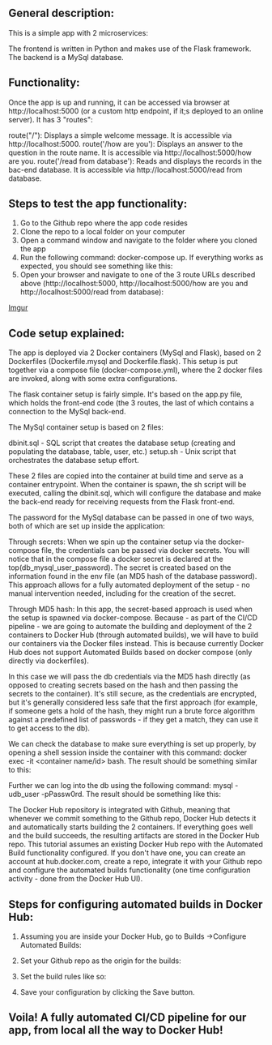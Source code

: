 ## General description:

This is a simple app with 2 microservices:

The frontend is written in Python and makes use of the Flask framework.
The backend is a MySql database.

## Functionality: 


Once the app is up and running, it can be accessed via 
browser at http://localhost:5000 (or a custom http endpoint, if it;s deployed to an
online server). It has 3 "routes":

route("/"): Displays a simple welcome message.  It is accessible via http://localhost:5000.
route('/how are you'): Displays an answer to the question in the route name.  It is accessible via http://localhost:5000/how are you.
route('/read from database'): Reads and displays the records in the bac-end database.  It is accessible via http://localhost:5000/read from database.

## Steps to test the app functionality:

1. Go to the Github repo where the app code resides
2. Clone the repo to a local folder on your computer
3. Open a command window and navigate to the folder where you cloned the app 
4. Run the following command: docker-compose up. If everything works as expected, you should see something like this:
5. Open your browser and navigate to one of the 3 route URLs described above (http://localhost:5000, http://localhost:5000/how are you and http://localhost:5000/read from database):

[Imgur](https://i.imgur.com/7PxsrZJ.jpg)

## Code setup explained:

The app is deployed via 2 Docker containers (MySql and Flask), based on 2 Dockerfiles (Dockerfile.mysql and Dockerfile.flask).
This setup is put together via a compose file (docker-compose.yml), where the 2 docker files are invoked, along
with some extra configurations. 

The flask container setup is fairly simple. It's based on the app.py file, which holds the front-end code (the 3 routes, the last of which contains a connection to the MySql back-end.  

The MySql container setup is based on 2 files:

dbinit.sql - SQL script that creates the database setup (creating and populating the database, table, user, etc.)
setup.sh - Unix script that orchestrates the database setup effort.

These 2 files are copied into the container at build time and serve as a container entrypoint. When the container is spawn, the sh script will be executed, calling the dbinit.sql, which will configure the database and make the back-end ready for receiving requests from the Flask front-end.

The password for the MySql database can be passed in one of two ways, both of which are set up inside the application:

Through secrets:
When we spin up the container setup via the docker-compose file, the credentials can be passed via docker secrets.
You will notice that in the compose file a docker secret is declared at the top(db_mysql_user_password). The secret is created based on the 
information found in the env file (an MD5 hash of the database password). This approach allows for a fully automated deployment of the setup - no manual intervention needed, including for the creation of the secret. 

Through MD5 hash:
In this app, the secret-based approach is used when the setup is spawned via docker-compose. Because - as part of the CI/CD pipeline - we are going to automate the building and deployment of the 2 containers to Docker Hub (through automated builds), we will have to build our containers via the Docker files instead. This is because currently Docker Hub does not support Automated Builds based on docker compose (only directly via dockerfiles). 

In this case we will pass the db credentials via the MD5 hash directly (as opposed to creating secrets based on the hash and then passing the secrets 
to the container). It's still secure, as the credentials are encrypted, but it's generally considered less safe that the first approach (for example, if someone gets a hold of the hash, they might run a brute force algorithm against a predefined list of passwords - if they get a match, they can use it to get access to the db). 

We can check the database to make sure everything is set up properly, by opening a shell session inside the container with this command:
docker exec -it  <container name/id> bash. The result should be something similar to this:

Further we can log into the db using the following command: mysql -udb_user -pPassw0rd. The result should be something like this:


The Docker Hub repository is integrated with Github, meaning that whenever we commit something to the Github repo, Docker Hub detects it and automatically starts building the 2 containers. If everything goes well and the build succeeds, the resulting artifacts are stored in the Docker Hub repo. This tutorial assumes an existing Docker Hub repo with the Automated Build functionality configured. If you don't have one, you can create an account at hub.docker.com, create a repo, integrate it with your Github repo and configure the automated builds functionality (one time configuration activity - done from the Docker Hub UI). 

## Steps for configuring automated builds in Docker Hub:

1. Assuming you are inside your Docker Hub, go to Builds ->Configure Automated Builds:

2. Set your Github repo as the origin for the builds:

3. Set the build rules like so:

4. Save your configuration by clicking the Save button.

## Voila! A fully automated CI/CD pipeline for our app, from local all the way to Docker Hub!




